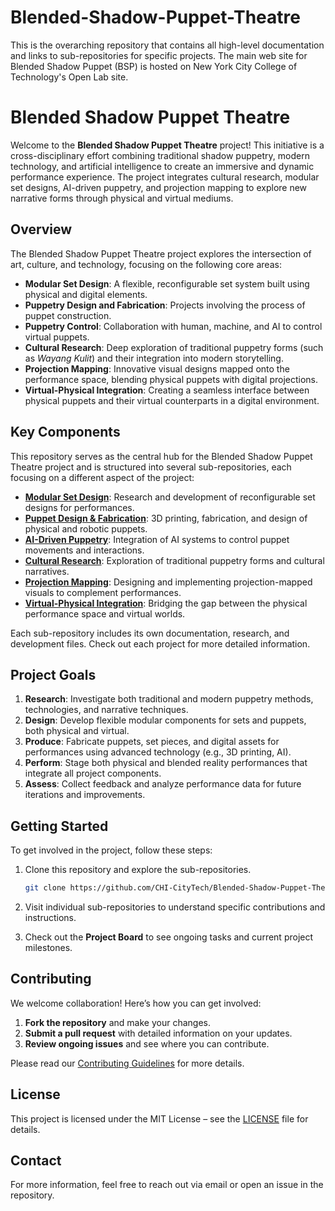 # Blended-Shadow-Puppet-Theatre
This is the overarching repository that contains all high-level documentation and links to sub-repositories for specific projects.
The main web site for Blended Shadow Puppet (BSP) is hosted on New York City College of Technology's Open Lab site.

# Blended Shadow Puppet Theatre

Welcome to the **Blended Shadow Puppet Theatre** project! This initiative is a cross-disciplinary effort combining traditional shadow puppetry, modern technology, and artificial intelligence to create an immersive and dynamic performance experience. The project integrates cultural research, modular set designs, AI-driven puppetry, and projection mapping to explore new narrative forms through physical and virtual mediums.

## Overview

The Blended Shadow Puppet Theatre project explores the intersection of art, culture, and technology, focusing on the following core areas:

- **Modular Set Design**: A flexible, reconfigurable set system built using physical and digital elements.
- **Puppetry Design and Fabrication**: Projects involving the process of puppet construction.
- **Puppetry Control**: Collaboration with human, machine, and AI to control virtual puppets.
- **Cultural Research**: Deep exploration of traditional puppetry forms (such as *Wayang Kulit*) and their integration into modern storytelling.
- **Projection Mapping**: Innovative visual designs mapped onto the performance space, blending physical puppets with digital projections.
- **Virtual-Physical Integration**: Creating a seamless interface between physical puppets and their virtual counterparts in a digital environment.

## Key Components

This repository serves as the central hub for the Blended Shadow Puppet Theatre project and is structured into several sub-repositories, each focusing on a different aspect of the project:

- [**Modular Set Design**](https://github.com/CHI-CityTech/Modular-Set-Design): Research and development of reconfigurable set designs for performances.
- [**Puppet Design & Fabrication**](https://github.com/CHI-CityTech/Puppet-Design-Fabrication): 3D printing, fabrication, and design of physical and robotic puppets.
- [**AI-Driven Puppetry**](https://github.com/CHI-CityTech/AI-Driven-Puppetry): Integration of AI systems to control puppet movements and interactions.
- [**Cultural Research**](https://github.com/CHI-CityTech/Cultural-Research): Exploration of traditional puppetry forms and cultural narratives.
- [**Projection Mapping**](https://github.com/CHI-CityTech/Projection-Mapping): Designing and implementing projection-mapped visuals to complement performances.
- [**Virtual-Physical Integration**](https://github.com/CHI-CityTech/Virtual-Physical-Integration): Bridging the gap between the physical performance space and virtual worlds.

Each sub-repository includes its own documentation, research, and development files. Check out each project for more detailed information.

## Project Goals

1. **Research**: Investigate both traditional and modern puppetry methods, technologies, and narrative techniques.
2. **Design**: Develop flexible modular components for sets and puppets, both physical and virtual.
3. **Produce**: Fabricate puppets, set pieces, and digital assets for performances using advanced technology (e.g., 3D printing, AI).
4. **Perform**: Stage both physical and blended reality performances that integrate all project components.
5. **Assess**: Collect feedback and analyze performance data for future iterations and improvements.

## Getting Started

To get involved in the project, follow these steps:

1. Clone this repository and explore the sub-repositories.

   ```bash
   git clone https://github.com/CHI-CityTech/Blended-Shadow-Puppet-Theatre.git
2. Visit individual sub-repositories to understand specific contributions and instructions.
3. Check out the **Project Board** to see ongoing tasks and current project milestones.

## Contributing

We welcome collaboration! Here’s how you can get involved:

1. **Fork the repository** and make your changes.
2. **Submit a pull request** with detailed information on your updates.
3. **Review ongoing issues** and see where you can contribute.

Please read our [Contributing Guidelines](CONTRIBUTING.md) for more details.

## License

This project is licensed under the MIT License – see the [LICENSE](LICENSE) file for details.

## Contact

For more information, feel free to reach out via email or open an issue in the repository.
